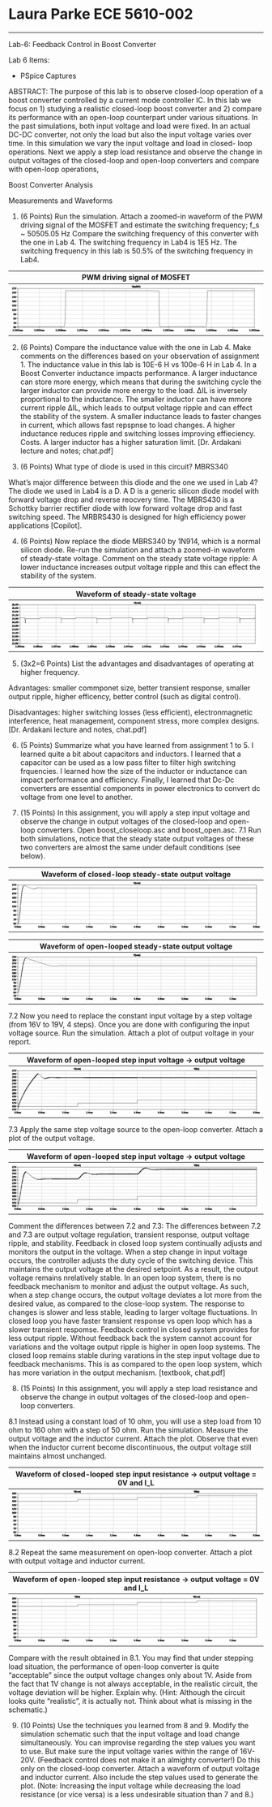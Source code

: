 # Laura Parke ECE 5610-002
---------------------------------------------------------
Lab-6: Feedback Control in Boost Converter

Lab 6 Items:
- PSpice Captures

ABSTRACT: The purpose of this lab is to observe closed-loop operation of a boost converter controlled by a current mode controller IC. In this lab we focus on 1) studying a realistic closed-loop boost converter and 2) compare its performance with an open-loop counterpart under various situations.  In the past simulations, both input voltage and load were fixed. In an actual DC-DC converter, not only the load but also the input voltage varies over time. In this simulation we vary the input voltage and load in closed- loop operations.  Next we apply a step load resistance and observe the change in output voltages of the closed-loop and open-loop converters and compare with open-loop operations,

Boost Converter Analysis

Measurements and Waveforms

1. (6 Points) Run the simulation. Attach a zoomed-in waveform of the PWM driving signal of the MOSFET and estimate the switching frequency;  f_s ~ 50505.05 Hz
Compare the switching frequency of this converter with the one in Lab 4.  The switching frequency in Lab4 is 1E5 Hz.  The switching frequency in this lab is 50.5% of the switching frequency in Lab4.

 PWM driving signal of MOSFET |
:-------------------------:|
![](6data/boost_closeloop_Vg.bmp) |

2. (6 Points) Compare the inductance value with the one in Lab 4. Make comments on the differences based on your observation of assignment 1.  The inductance value in this lab is 10E-6 H vs 100e-6 H in Lab 4.  In a Boost Converter inductance impacts performance.  A larger inductance can store more energy, which means that during the switching cycle the larger inductor can provide more energy to the load.  ΔIL​ is inversely proportional to the inductance.  The smaller inductor can have mmore current ripple  ΔIL​, which leads to output voltage ripple and can effect the stability of the system.  A smaller inductance leads to faster changes in current, which allows fast repspnse to load changes.  A higher inductance reduces ripple and switching losses improving effieciency.  Costs.  A larger inductor has a higher saturation limit. [Dr. Ardakani lecture and notes; chat.pdf]

3. (6 Points) What type of diode is used in this circuit? MBRS340

What’s major difference between this diode and the one we used in Lab 4?  The diode we used in Lab4 is a D.  A D is a generic silicon diode model with forward voltage drop and reverse reocvery time.  The MBRS430 is a Schottky barrier rectifier diode with low forward voltage drop and fast switching speed.  The MRBRS430 is designed for high efficiency power applications [Copilot].

4. (6 Points) Now replace the diode MBRS340 by 1N914, which is a normal silicon diode. Re-run the simulation and attach a zoomed-in waveform of steady-state voltage. Comment on the steady state voltage ripple: A lower inductance increases output voltage ripple and this can effect the stability of the system.

 Waveform of steady-state voltage |
:-------------------------:|
![](6data/boost_closeloop_ss.bmp) |

5. (3x2=6 Points) List the advantages and disadvantages of operating at higher frequency.  

Advantages: smaller commponet size, better transient response, smaller output ripple, higher efficency, better control (such as digital control).

Disadvantages: higher switching losses (less efficient), electronmagnetic interference, heat management, component stress, more complex designs.  [Dr. Ardakani lecture and notes, chat.pdf]

6. (5 Points) Summarize what you have learned from assignment 1 to 5.  I learned quite a bit about capacitors and inductors.  I learned that a capacitor can be used as a low pass filter to filter high switching frquencies.  I learned how the size of the inductor or inductance can impact performance and efficiency. Finally, I learned that Dc-Dc converters are essential components in power electronics to convert dc voltage from one level to another.

7. (15 Points) In this assignment, you will apply a step input voltage and observe the change in output voltages of the closed-loop and open-loop converters. Open boost_closeloop.asc and boost_open.asc.
7.1 Run both simulations, notice that the steady state output voltages of these two converters are almost the same under default conditions (see below).

 Waveform of closed-loop steady-state output voltage |
:-------------------------:|
![](6data/boost_closeloop_ss_vo.bmp) |

 Waveform of open-looped steady-state output voltage |
:-------------------------:|
![](6data/boost_open_ss_vo.bmp) |

7.2 Now you need to replace the constant input voltage by a step voltage (from 16V to 19V, 4 steps).
Once you are done with configuring the input voltage source. Run the simulation. Attach a plot of output voltage in your report.

 Waveform of open-looped step input voltage -> output voltage |
:-------------------------:|
![](6data/boost_closeloop_step.bmp) |

7.3 Apply the same step voltage source to the open-loop converter. Attach a plot of the output voltage. 

 Waveform of open-looped step input voltage -> output voltage |
:-------------------------:|
![](6data/boost_open_step.bmp) |

Comment the differences between 7.2 and 7.3:  The differences between 7.2 and 7.3 are output voltage regulation, transient response, output voltage ripple, and stability. Feedback in closed loop system continually adjusts and monitors the output in the voltage.  When a step change in input voltage occurs, the controller adjusts the duty cycle of the switching device.  This maintains the output voltage at the desired setpoint. As a result, the output voltage remains nrelatively stable.  In an open loop system, there is no feedback mechanism to monitor and adjust the output voltage. As such, when a step change occurs, the output voltage deviates a lot more from the desired value, as compared to the close-loop system. The response to changes is slower and less stable, leading to larger voltage fluctuations. In closed loop you have faster transient response vs open loop which has a slower transient respomse. Feedback control in closed system provides for less output ripple. Without feedback back the system cannot account for variations and the voltage output ripple is higher in open loop systems. The closed loop remains stable during varations in the step input voltage due to feedback mechanisms.  This is as compared to the open loop system, which has more variation in the output mechanism. [textbook, chat.pdf]

8. (15 Points) In this assignment, you will apply a step load resistance and observe the change in output voltages of the closed-loop and open-loop converters.  

8.1 Instead using a constant load of 10 ohm, you will use a step load from 10 ohm to 160 ohm with a step of 50 ohm.  Run the simulation. Measure the output voltage and the inductor current. Attach the plot. Observe that even when the inductor current become discontinuous, the output voltage still maintains almost unchanged. 

 Waveform of closed-looped step input resistance -> output voltage = 0V and I_L |
:-------------------------:|
![](6data/boost_closeloop_step_vo.bmp) |

8.2 Repeat the same measurement on open-loop converter. Attach a plot with output voltage and inductor current. 

 Waveform of open-looped step input resistance -> output voltage = 0V and I_L |
:-------------------------:|
![](6data/boost_open_step_vo.bmp) |

Compare with the result obtained in 8.1. You may find that under stepping load situation, the performance of open-loop converter is quite “acceptable” since the output voltage changes only about 1V. Aside from the fact that 1V change is not always acceptable, in the realistic circuit, the voltage deviation will be higher. Explain why. (Hint: Although the circuit looks quite “realistic”, it is actually not. Think about what is missing in the schematic.)

9. (10 Points) Use the techniques you learned from 8 and 9. Modify the simulation schematic such that the input voltage and load change simultaneously. You can improvise regarding the step values you want to use. But make sure the input voltage varies within the range of 16V- 20V. (Feedback control does not make it an almighty converter!) Do this only on the closed-loop converter. Attach a waveform of output voltage and inductor current. Also include the step values used to generate the plot. (Note: Increasing the input voltage while decreasing the load resistance (or vice versa) is a less undesirable situation than 7 and 8.)
